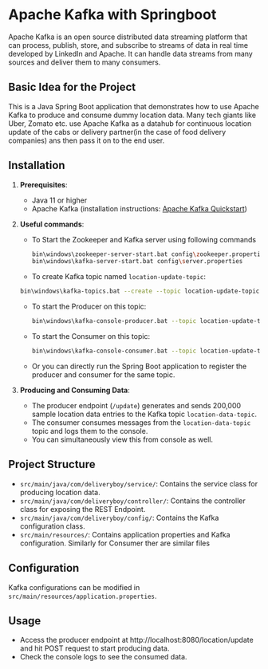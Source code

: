 # Apache Kafka with Springboot
Apache Kafka is an open source distributed data streaming platform that can process, publish, store, and subscribe to streams of data in real time developed by LinkedIn and Apache. It can handle data streams from many sources and deliver them to many consumers.

## Basic Idea for the Project

This is a Java Spring Boot application that demonstrates how to use Apache Kafka to produce and consume dummy location data. Many tech giants like Uber, Zomato etc. use Apache Kafka as a datahub for continuous location update of the cabs or delivery partner(in the case of food delivery companies) ans then pass it on to the end user. 

## Installation

1. **Prerequisites**: 
   - Java 11 or higher
   - Apache Kafka (installation instructions: [Apache Kafka Quickstart](https://kafka.apache.org/quickstart))

2. **Useful commands**:
   - To Start the Zookeeper and Kafka server using following commands
     ```sh
     bin\windows\zookeeper-server-start.bat config\zookeeper.properties
     bin\windows\kafka-server-start.bat config\server.properties
     ```
   -  To create Kafka topic named `location-update-topic`:
     ```sh
     bin\windows\kafka-topics.bat --create --topic location-update-topic --bootstrap-server localhost:9092
     ```
   - To start the Producer on this topic:
     ```sh
     bin\windows\kafka-console-producer.bat --topic location-update-topic --bootstrap-server localhost:9092
     ```
   - To start the Consumer on this topic:
     ```sh
     bin\windows\kafka-console-consumer.bat --topic location-update-topic --from-beginning --bootstrap-server localhost:9092
     ```
   - Or you can directly run the Spring Boot application to register the producer and consumer for the same topic.
     

4. **Producing and Consuming Data**:
   - The producer endpoint (`/update`) generates and sends 200,000 sample location data entries to the Kafka topic `location-data-topic`.
   - The consumer consumes messages from the `location-data-topic` topic and logs them to the console.
   - You can simultaneously view this from console as well.

## Project Structure

- `src/main/java/com/deliveryboy/service/`: Contains the service class for producing location data.
- `src/main/java/com/deliveryboy/controller/`: Contains the controller class for exposing the REST Endpoint.
- `src/main/java/com/deliveryboy/config/`: Contains the Kafka configuration class.
- `src/main/resources/`: Contains application properties and Kafka configuration.
  Similarly for Consumer ther are similar files

## Configuration

Kafka configurations can be modified in `src/main/resources/application.properties`.

## Usage

- Access the producer endpoint at http://localhost:8080/location/update and hit POST request to start producing data.
- Check the console logs to see the consumed data.
